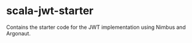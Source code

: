 # scala-jwt-starter
Contains the starter code for the JWT implementation using Nimbus and Argonaut.
